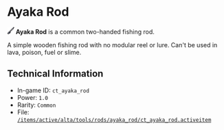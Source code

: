# Ayaka Rod

<img src="https://raw.githubusercontent.com/Ceterai/Enternia/main/items/active/alta/tools/rods/ayaka_rod/icon.png" alt="Ayaka Rod icon" loading="lazy" height="16px" width="auto" /> **Ayaka Rod** is a common two-handed fishing rod.

A simple wooden fishing rod with no modular reel or lure. Can't be used in lava, poison, fuel or slime.

## Technical Information

- In-game ID: `ct_ayaka_rod`
- Power: `1.0`
- Rarity: `Common`
- File: [`/items/active/alta/tools/rods/ayaka_rod/ct_ayaka_rod.activeitem`](https://github.com/Ceterai/Enternia/blob/main/items/active/alta/tools/rods/ayaka_rod/ct_ayaka_rod.activeitem)
